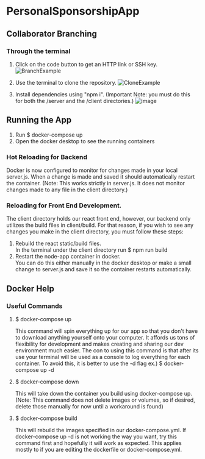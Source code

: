 # PersonalSponsorshipApp

## Collaborator Branching
### Through the terminal
1. Click on the code button to get an HTTP link or SSH key.
   ![BranchExample](https://github.com/jonnydc4/PersonalSponsorshipApp/assets/71983496/af2987ed-253e-489d-b076-862f9d0b6cc5)

2. Use the terminal to clone the repository.
   ![CloneExample](https://github.com/jonnydc4/PersonalSponsorshipApp/assets/71983496/4da53de7-bd53-43de-ae85-03c1fd9ea7a4)

3. Install dependencies using "npm i". (Important Note: you must do this for both the /server and the /client directories.)
   ![image](https://github.com/jonnydc4/PersonalSponsorshipApp/assets/71983496/d01a67f7-8f62-4e1a-9fcb-8d670737f0cc)

## Running the App
1. Run $ docker-compose up
2. Open the docker desktop to see the running containers
   
### Hot Reloading for Backend
Docker is now configured to monitor for changes made in your local server.js. When a change is made and saved it should automatically restart the container.
(Note: This works strictly in server.js. It does not monitor changes made to any file in the client directory.)

### Reloading for Front End Development.
The client directory holds our react front end, however, our backend only utilizes the build files in client/build. For that reason, if you wish to see any changes you make in the client directory, you must follow these steps:
1. Rebuild the react static/build files.  
   In the terminal under the client directory run $ npm run build    
3. Restart the node-app container in docker.  
   You can do this either manually in the docker desktop or make a small change to server.js and save it so the container restarts automatically.
   
   
## Docker Help
### Useful Commands
1. $ docker-compose up  
   
   This command will spin everything up for our app so that you don't have to download anything yourself onto your computer. It affords us tons of flexibility for development and makes creating and sharing our dev environment much easier.
   The con to using this command is that after its use your terminal will be used as a console to log everything for each container.
   To avoid this, it is better to use the -d flag ex.) $ docker-compose up -d

3. $ docker-compose down  
   
   This will take down the container you build using docker-compose up. (Note: This command does not delete images or volumes, so if desired, delete those manually for now until a workaround is found)

4. $ docker-compose build  
   
   This will rebuild the images specified in our docker-compose.yml. If docker-compose up -d is not working the way you want, try this command first and hopefully it will work as expected. This applies mostly to if you are editing the dockerfile or docker-compose.yml.
